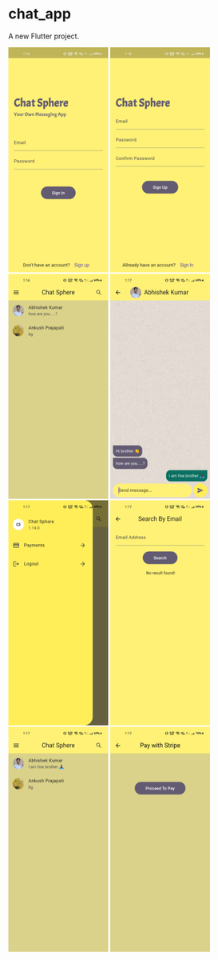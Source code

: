 # chat_app

A new Flutter project.
<div style=align-items: center;">
  <img width=200px height=450px src="https://github.com/Ankush1200/chatapp/blob/master/screenshots/1.jpg">
  <img width=200px height=450px src="https://github.com/Ankush1200/chatapp/blob/master/screenshots/2.jpg">
  <img width=200px height=450px src="https://github.com/Ankush1200/chatapp/blob/master/screenshots/3.jpg">
  <img width=200px height=450px src="https://github.com/Ankush1200/chatapp/blob/master/screenshots/4.jpg">
  <img width=200px height=450px src="https://github.com/Ankush1200/chatapp/blob/master/screenshots/5.jpg">
  <img width=200px height=450px src="https://github.com/Ankush1200/chatapp/blob/master/screenshots/6.jpg">
  <img width=200px height=450px src="https://github.com/Ankush1200/chatapp/blob/master/screenshots/7.jpg">
  <img width=200px height=450px src="https://github.com/Ankush1200/chatapp/blob/master/screenshots/8.jpg">
  
</div>
